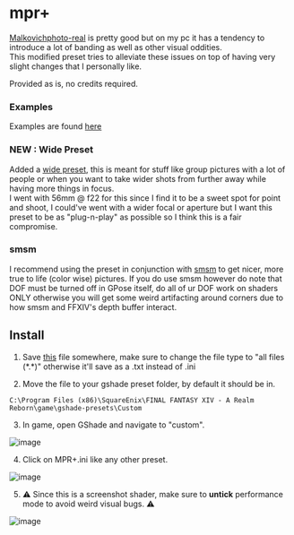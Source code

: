 # mpr+
[Malkovichphoto-real](https://github.com/Mortalitas/GShade-Presets/blob/master/FFXIV/GShade/MalkovichPhoto-real.ini) is pretty good but on my pc it has a tendency to introduce a lot of banding as well as other visual oddities.  
This modified preset tries to alleviate these issues on top of having very slight changes that I personally like.  

Provided as is, no credits required.  

### Examples

Examples are found [here](https://github.com/neirusalwa/mpr/tree/main/examples)

### NEW : Wide Preset  

Added a [wide preset](https://raw.githubusercontent.com/neirusalwa/mpr/main/MPR%2B%20Wide.ini), this is meant for stuff like group pictures with a lot of people or when you want to take wider shots from further away while having more things in focus.  
I went with 56mm @ f22 for this since I find it to be a sweet spot for point and shoot, I could've went with a wider focal or aperture but I want this preset to be as "plug-n-play" as possible so I think this is a fair compromise.  

### smsm
I recommend using the preset in conjunction with [smsm](https://github.com/s-ilent/smsm-ff14) to get nicer, more true to life (color wise) pictures. If you do use smsm however do note that DOF must be turned off in GPose itself, do all of ur DOF work on shaders ONLY otherwise you will get some weird artifacting around corners due to how smsm and FFXIV's depth buffer interact.  

## Install  
  
1. Save [this](https://raw.githubusercontent.com/neirusalwa/mpr/main/MPR%2B.ini) file somewhere, make sure to change the file type to "all files (\*.\*)" otherwise it'll save as a .txt instead of .ini  

2. Move the file to your gshade preset folder, by default it should be in. 
```
C:\Program Files (x86)\SquareEnix\FINAL FANTASY XIV - A Realm Reborn\game\gshade-presets\Custom
```
3. In game, open GShade and navigate to "custom". 
   
![image](https://user-images.githubusercontent.com/14804553/167278132-5ce4d306-14dc-43bc-9c31-2fe993b4f714.png)  
  
4. Click on MPR+.ini like any other preset.  
  
![image](https://user-images.githubusercontent.com/14804553/167278152-e4f599a8-d59a-4abc-a68b-3b5418210ae4.png)  
  
5. ⚠ Since this is a screenshot shader, make sure to **untick** performance mode to avoid weird visual bugs. ⚠  
  
![image](https://user-images.githubusercontent.com/14804553/167278173-30449bfa-bd65-4118-9ae5-25a9e6351749.png)  
  
